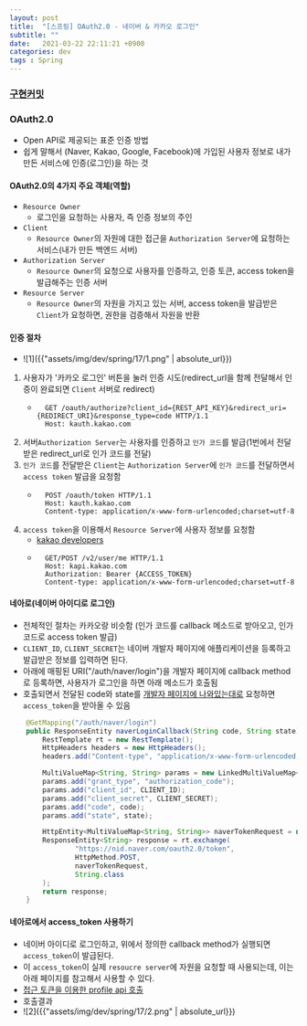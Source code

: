 ```yaml
---
layout: post
title:  "[스프링] OAuth2.0 - 네이버 & 카카오 로그인"
subtitle: ""
date:   2021-03-22 22:11:21 +0900
categories: dev
tags : Spring
---
```


### [구현커밋]({{"https://github.com/blupine/godingeta/commit/b6b190632fb07b59a6048b80c0c57d3e7a1e6d31"}})

### OAuth2.0
- Open API로 제공되는 표준 인증 방법
- 쉽게 말해서 (Naver, Kakao, Google, Facebook)에 가입된 사용자 정보로 내가 만든 서비스에 인증(로그인)을 하는 것

#### OAuth2.0의 4가지 주요 객체(역할)
- `Resource Owner`
    - 로그인을 요청하는 사용자, 즉 인증 정보의 주인
- `Client`
    - `Resource Owner`의 자원에 대한 접근을 `Authorization Server`에 요청하는 서비스(내가 만든 백엔드 서버)
- `Authorization Server`
    - `Resource Owner`의 요청으로 사용자를 인증하고, 인증 토큰, access token을 발급해주는 인증 서버
- `Resource Server`
    - `Resource Owner`의 자원을 가지고 있는 서버, access token을 발급받은 `Client`가 요청하면, 권한을 검증해서 자원을 반환


#### 인증 절차
- ![1]({{"assets/img/dev/spring/17/1.png" | absolute_url}})
1. 사용자가 '카카오 로그인' 버튼을 눌러 인증 시도(redirect_url을 함께 전달해서 인증이 완료되면 `Client` 서버로 redirect)
    - ```
        GET /oauth/authorize?client_id={REST_API_KEY}&redirect_uri={REDIRECT_URI}&response_type=code HTTP/1.1
        Host: kauth.kakao.com
        ```
2. 서버`Authorization Server`는 사용자를 인증하고 `인가 코드`를 발급(1번에서 전달받은 redirect_url로 인가 코드를 전달)
3. `인가 코드`를 전달받은 `Client`는 `Authorization Server`에 `인가 코드`를 전달하면서 `access token` 발급을 요청함
    - ```
        POST /oauth/token HTTP/1.1
        Host: kauth.kakao.com
        Content-type: application/x-www-form-urlencoded;charset=utf-8
        ```
4. `access token`을 이용해서 `Resource Server`에 사용자 정보를 요청함
    - [kakao developers]({{"https://developers.kakao.com/docs/latest/ko/kakaologin/rest-api#req-user-info"}})
    - ```
        GET/POST /v2/user/me HTTP/1.1
        Host: kapi.kakao.com
        Authorization: Bearer {ACCESS_TOKEN}
        Content-type: application/x-www-form-urlencoded;charset=utf-8
        ```

#### 네아로(네이버 아이디로 로그인)
- 전체적인 절차는 카카오랑 비슷함 (인가 코드를 callback 메소드로 받아오고, 인가 코드로 access token 발급)
- `CLIENT_ID`, `CLIENT_SECRET`는 네이버 개발자 페이지에 애플리케이션을 등록하고 발급받은 정보를 입력하면 된다.
- 아래에 매핑된 URI("/auth/naver/login")을 개발자 페이지에 callback method로 등록하면, 사용자가 로그인을 하면 아래 메소드가 호출됨
- 호출되면서 전달된 code와 state를 [개발자 페이지에 나와있는대로]({{"https://developers.naver.com/docs/login/devguide/devguide.md#3-4-4-접근-토큰-발급-요청"}}) 요청하면 `access_token`을 받아올 수 있음
```java
    @GetMapping("/auth/naver/login")
    public ResponseEntity naverLoginCallback(String code, String state) {
        RestTemplate rt = new RestTemplate();
        HttpHeaders headers = new HttpHeaders();
        headers.add("Content-type", "application/x-www-form-urlencoded;charset=utf-8");

        MultiValueMap<String, String> params = new LinkedMultiValueMap<>();
        params.add("grant_type", "authorization_code");
        params.add("client_id", CLIENT_ID);
        params.add("client_secret", CLIENT_SECRET);
        params.add("code", code);
        params.add("state", state);

        HttpEntity<MultiValueMap<String, String>> naverTokenRequest = new HttpEntity<>(params, headers);
        ResponseEntity<String> response = rt.exchange(
                "https://nid.naver.com/oauth2.0/token",
                HttpMethod.POST,
                naverTokenRequest,
                String.class
        );
        return response;
    }
```

#### 네아로에서 access_token 사용하기
- 네이버 아이디로 로그인하고, 위에서 정의한 callback method가 실행되면 `access_token`이 발급된다.
- 이 `access_token`이 실제 `resoucre server`에 자원을 요청할 때 사용되는데, 이는 아래 페이지를 참고해서 사용할 수 있다.
- [접근 토큰을 이용한 profile api 호출]({{"https://developers.naver.com/docs/login/devguide/devguide.md#3-4-5-접근-토큰을-이용하여-프로필-api-호출하기"}})
- 호출결과
- ![2]({{"assets/img/dev/spring/17/2.png" | absolute_url}})